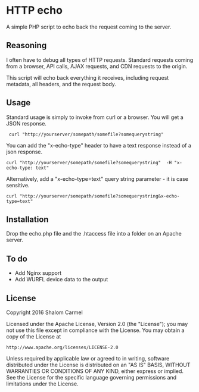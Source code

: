 # HTTP echo

A simple PHP script to echo back the request coming to the server. 

## Reasoning
I often have to debug all types of HTTP requests.  Standard requests coming from a browser, API calls, AJAX requests, and CDN requests to the origin. 

This script will echo back everything it receives, including request metadata, all headers, and the request body. 
## Usage
Standard usage is simply to invoke from curl or a browser. You will get a JSON response. 

` curl "http://yourserver/somepath/somefile?somequerystring"`

You can add the "x-echo-type" header to have a text response instead of a json response. 

` curl "http://yourserver/somepath/somefile?somequerystring"  -H "x-echo-type: text" `

Alternatively, add a "x-echo-type=text" query string parameter - it is case sensitive. 

` curl "http://yourserver/somepath/somefile?somequerystring&x-echo-type=text" `

## Installation 
Drop the echo.php file and the .htaccess file into a folder on an Apache server. 

## To do
* Add Nginx support
* Add WURFL device data to the output

## License
Copyright 2016 Shalom Carmel

Licensed under the Apache License, Version 2.0 (the "License");
you may not use this file except in compliance with the License.
You may obtain a copy of the License at

	http://www.apache.org/licenses/LICENSE-2.0

Unless required by applicable law or agreed to in writing, software
distributed under the License is distributed on an "AS IS" BASIS,
WITHOUT WARRANTIES OR CONDITIONS OF ANY KIND, either express or implied.
See the License for the specific language governing permissions and
limitations under the License.